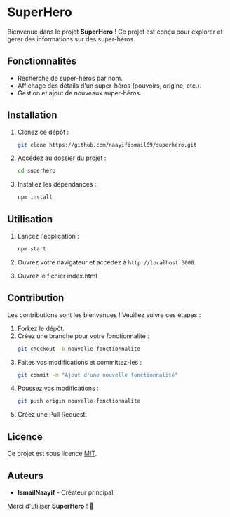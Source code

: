 # SuperHero

Bienvenue dans le projet **SuperHero** ! Ce projet est conçu pour explorer et gérer des informations sur des super-héros.

## Fonctionnalités

- Recherche de super-héros par nom.
- Affichage des détails d'un super-héros (pouvoirs, origine, etc.).
- Gestion et ajout de nouveaux super-héros.

## Installation

1. Clonez ce dépôt :
    ```bash
    git clone https://github.com/naayifismail69/superhero.git
    ```
2. Accédez au dossier du projet :
    ```bash
    cd superhero
    ```
3. Installez les dépendances :
    ```bash
    npm install
    ```

## Utilisation

1. Lancez l'application :
    ```bash
    npm start
    ```
2. Ouvrez votre navigateur et accédez à `http://localhost:3000`.

3. Ouvrez le fichier index.html

## Contribution

Les contributions sont les bienvenues ! Veuillez suivre ces étapes :

1. Forkez le dépôt.
2. Créez une branche pour votre fonctionnalité :
    ```bash
    git checkout -b nouvelle-fonctionnalite
    ```
3. Faites vos modifications et committez-les :
    ```bash
    git commit -m "Ajout d'une nouvelle fonctionnalité"
    ```
4. Poussez vos modifications :
    ```bash
    git push origin nouvelle-fonctionnalite
    ```
5. Créez une Pull Request.

## Licence

Ce projet est sous licence [MIT](LICENSE).

## Auteurs

- **IsmailNaayif** - Créateur principal

Merci d'utiliser **SuperHero** ! 🚀